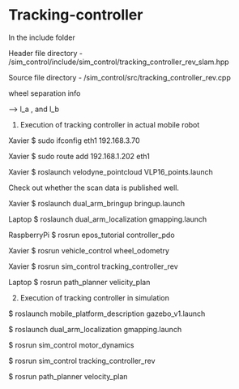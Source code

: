 # Tracking-controller

In the include folder

Header file directory - /sim_control/include/sim_control/tracking_controller_rev_slam.hpp

Source file directory - /sim_control/src/tracking_controller_rev.cpp

wheel separation info

--> l_a , and l_b

1. Execution of tracking controller in actual mobile robot

Xavier $ sudo ifconfig eth1 192.168.3.70

Xavier $ sudo route add 192.168.1.202 eth1

Xavier $ roslaunch velodyne_pointcloud VLP16_points.launch

Check out whether the scan data is published well.

Xavier $ roslaunch dual_arm_bringup bringup.launch

Laptop $ roslaunch dual_arm_localization gmapping.launch

RaspberryPi $ rosrun epos_tutorial controller_pdo

Xavier $ rosrun vehicle_control wheel_odometry

Xavier $ rosrun sim_control tracking_controller_rev

Laptop $ rosrun path_planner velicity_plan

2. Execution of tracking controller in simulation

$ roslaunch mobile_platform_description gazebo_v1.launch

$ roslaunch dual_arm_localization gmapping.launch

$ rosrun sim_control motor_dynamics

$ rosrun sim_control tracking_controller_rev

$ rosrun path_planner velocity_plan
